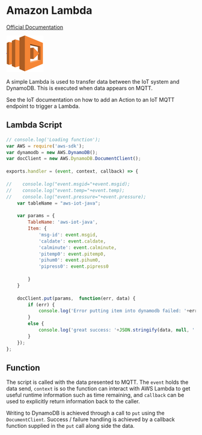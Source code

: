 # Amazon Lambda

[Official Documentation](https://aws.amazon.com/documentation/lambda/)

<img src="../images/lambda.png">

A simple Lambda is used to transfer data between the IoT system and DynamoDB.  This is executed when data appears on MQTT.

See the IoT documentation on how to add an Action to an IoT MQTT endpoint to trigger a Lambda. 

## Lambda Script

```javascript
// console.log('Loading function');
var AWS = require('aws-sdk');
var dynamodb = new AWS.DynamoDB();
var docClient = new AWS.DynamoDB.DocumentClient();

exports.handler = (event, context, callback) => {
    
//    console.log("event.msgid="+event.msgid);
//    console.log("event.temp="+event.temp);
//    console.log("event.pressure="+event.pressure);
    var tableName = "aws-iot-java";    
    
    var params = {
        TableName: 'aws-iot-java',
        Item: {
            'msg-id': event.msgid,
            'caldate': event.caldate,
            'calminute': event.calminute,
            'pitemp0': event.pitemp0,
            'pihum0': event.pihum0,
            'pipress0': event.pipress0
            
        }
    }
    
    docClient.put(params,  function(err, data) {
        if (err) {
            console.log('Error putting item into dynamodb failed: '+err);
        }
        else {
            console.log('great success: '+JSON.stringify(data, null, '  '));
        }
    });
};
```

## Function

The script is called with the data presented to MQTT.  The `event` holds the data send, `context` is so the 
function can interact with AWS Lambda to get useful runtime information such as time remaining, 
and `callback` can be used to explicitly return information back to the caller.

Writing to DynamoDB is achieved through a call to `put` using the `DocumentClient`.  Success / failure handling is achieved by a 
callback function supplied in the `put` call along side the data.




